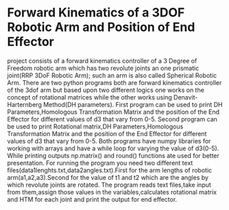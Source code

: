 # Forward Kinematics of a 3DOF Robotic Arm and Position of End Effector
project consists of a forward kinematics controller of a 3 Degree of Freedom robotic arm which has two revolute joints an one prismatic joint(RRP 3DoF Robotic Arm); such an arm is also called Spherical Robotic Arm.
There are two python programs both are forward kinematics controller of the 3dof arm but based upon two different logics one works on the concept of rotational matrices while the other works using Denavit-Harternberg Method(DH parameters).
First program can be used to print DH Parameters,Homologous Transformation Matrix and the position of the End Effector for different values of d3 that vary from 0-5.
Second program can be used to print Rotational matrix,DH Parameters,Homologous Transformation Matrix and the position of the End Effector for different values of d3 that vary from 0-5.
Both programs have numpy libraries for working with arrays and have a while loop for varying the value of d3(0-5).
While printing outputs np.matrix() and round() functions ate used for better presentation.
For running the program you need two different text files(data1lenghts.txt,data2angles.txt).First for the arm lengths of robotic arm(a1,a2,a3).Second for the value of t1 and t2 which are the angles by which revolute joints are rotated.
The program reads text files,take input from them,assign those values in the variables,calculates rotational matrix and HTM for each joint and print the output for end effector.


